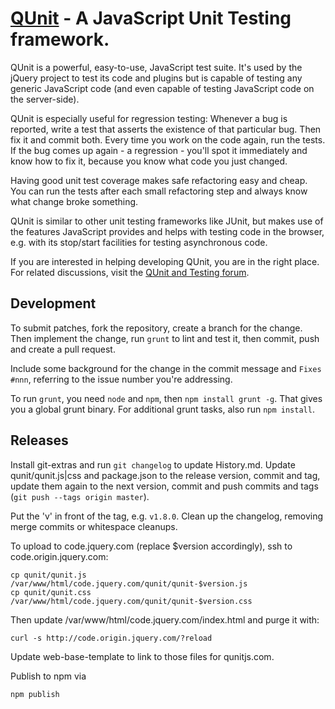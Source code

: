 [QUnit](http://qunitjs.com) - A JavaScript Unit Testing framework.
================================

QUnit is a powerful, easy-to-use, JavaScript test suite. It's used by the jQuery
project to test its code and plugins but is capable of testing any generic
JavaScript code (and even capable of testing JavaScript code on the server-side).

QUnit is especially useful for regression testing: Whenever a bug is reported,
write a test that asserts the existence of that particular bug. Then fix it and
commit both. Every time you work on the code again, run the tests. If the bug
comes up again - a regression - you'll spot it immediately and know how to fix
it, because you know what code you just changed.

Having good unit test coverage makes safe refactoring easy and cheap. You can
run the tests after each small refactoring step and always know what change
broke something.

QUnit is similar to other unit testing frameworks like JUnit, but makes use of
the features JavaScript provides and helps with testing code in the browser, e.g.
with its stop/start facilities for testing asynchronous code.

If you are interested in helping developing QUnit, you are in the right place.
For related discussions, visit the
[QUnit and Testing forum](http://forum.jquery.com/qunit-and-testing).

Development
-----------

To submit patches, fork the repository, create a branch for the change. Then implement
the change, run `grunt` to lint and test it, then commit, push and create a pull request.

Include some background for the change in the commit message and `Fixes #nnn`, referring
to the issue number you're addressing.

To run `grunt`, you need `node` and `npm`, then `npm install grunt -g`. That gives you a global
grunt binary. For additional grunt tasks, also run `npm install`.

Releases
--------

Install git-extras and run `git changelog` to update History.md.
Update qunit/qunit.js|css and package.json to the release version, commit and
tag, update them again to the next version, commit and push commits and tags
(`git push --tags origin master`).

Put the 'v' in front of the tag, e.g. `v1.8.0`. Clean up the changelog, removing merge commits
or whitespace cleanups.

To upload to code.jquery.com (replace $version accordingly), ssh to code.origin.jquery.com:

	cp qunit/qunit.js /var/www/html/code.jquery.com/qunit/qunit-$version.js
	cp qunit/qunit.css /var/www/html/code.jquery.com/qunit/qunit-$version.css

Then update /var/www/html/code.jquery.com/index.html and purge it with:

	curl -s http://code.origin.jquery.com/?reload

Update web-base-template to link to those files for qunitjs.com.

Publish to npm via

	npm publish
